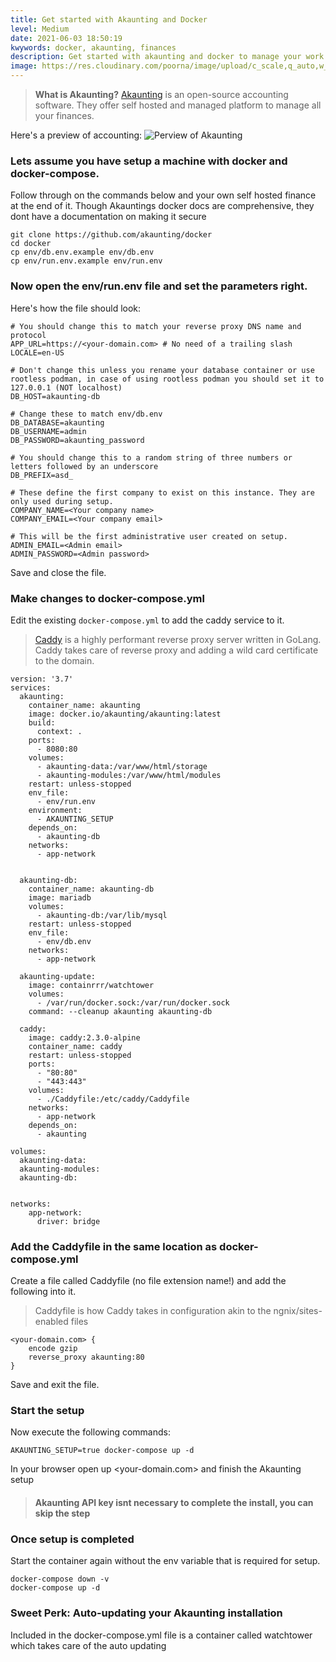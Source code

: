 ```yaml
---
title: Get started with Akaunting and Docker
level: Medium
date: 2021-06-03 18:50:19
kwywords: docker, akaunting, finances
description: Get started with akaunting and docker to manage your work and finances.
image: https://res.cloudinary.com/poorna/image/upload/c_scale,q_auto,w_1300/v1622727459/my-blog/Screenshot_2021-06-03_at_19-05-03_Dashboard_-_Accel_Samurai.png
---
```

> **What is Akaunting?**
    [Akaunting](https://akaunting.com/) is an open-source accounting software. They offer self hosted and managed platform to manage all your finances.


Here's a preview of accounting:
![Perview of Akaunting](https://res.cloudinary.com/poorna/image/upload/c_scale,q_auto,w_1300/v1622727459/my-blog/Screenshot_2021-06-03_at_19-05-03_Dashboard_-_Accel_Samurai.png)

### Lets assume you have setup a machine with docker and docker-compose.

Follow through on the commands below and your own self hosted finance at the end of it.
Though Akauntings docker docs are comprehensive, they dont have a documentation on making it secure
```
git clone https://github.com/akaunting/docker
cd docker
cp env/db.env.example env/db.env
cp env/run.env.example env/run.env
```

### Now open the env/run.env file and set the parameters right.
Here's how the file should look:

```
# You should change this to match your reverse proxy DNS name and protocol
APP_URL=https://<your-domain.com> # No need of a trailing slash
LOCALE=en-US

# Don't change this unless you rename your database container or use rootless podman, in case of using rootless podman you should set it to 127.0.0.1 (NOT localhost)
DB_HOST=akaunting-db

# Change these to match env/db.env
DB_DATABASE=akaunting
DB_USERNAME=admin
DB_PASSWORD=akaunting_password

# You should change this to a random string of three numbers or letters followed by an underscore
DB_PREFIX=asd_

# These define the first company to exist on this instance. They are only used during setup.
COMPANY_NAME=<Your company name>
COMPANY_EMAIL=<Your company email>

# This will be the first administrative user created on setup.
ADMIN_EMAIL=<Admin email>
ADMIN_PASSWORD=<Admin password>
```
Save and close the file.

### Make changes to docker-compose.yml
Edit the existing `docker-compose.yml` to add the caddy service to it.
> [Caddy](https://caddyserver.com/) is a highly performant reverse proxy server written in GoLang. Caddy takes care of reverse proxy and adding a wild card certificate to the domain.
```
version: '3.7'
services:
  akaunting:
    container_name: akaunting
    image: docker.io/akaunting/akaunting:latest
    build:
      context: .
    ports:
      - 8080:80
    volumes:
      - akaunting-data:/var/www/html/storage
      - akaunting-modules:/var/www/html/modules
    restart: unless-stopped
    env_file:
      - env/run.env
    environment:
      - AKAUNTING_SETUP
    depends_on:
      - akaunting-db
    networks:
      - app-network
    

  akaunting-db:
    container_name: akaunting-db
    image: mariadb
    volumes:
      - akaunting-db:/var/lib/mysql
    restart: unless-stopped
    env_file:
      - env/db.env
    networks:
      - app-network

  akaunting-update:
    image: containrrr/watchtower
    volumes:
      - /var/run/docker.sock:/var/run/docker.sock
    command: --cleanup akaunting akaunting-db

  caddy:
    image: caddy:2.3.0-alpine
    container_name: caddy
    restart: unless-stopped
    ports:
      - "80:80"
      - "443:443"
    volumes:
      - ./Caddyfile:/etc/caddy/Caddyfile
    networks:
      - app-network
    depends_on: 
      - akaunting

volumes:
  akaunting-data:
  akaunting-modules:
  akaunting-db:


networks:
    app-network:
      driver: bridge
```

### Add the Caddyfile in the same location as docker-compose.yml
Create a file called Caddyfile (no file extension name!) and add the following into it.
> Caddyfile is how Caddy takes in configuration akin to the ngnix/sites-enabled files
```
<your-domain.com> {
    encode gzip
    reverse_proxy akaunting:80
}
```
Save and exit the file.

### Start the setup
Now execute the following commands:
```
AKAUNTING_SETUP=true docker-compose up -d
```

In your browser open up <your-domain.com> and finish the Akaunting setup 
> #### Akaunting API key isnt necessary to complete the install, you can skip the step


### Once setup is completed
Start the container again without the env variable that is required for setup.
```
docker-compose down -v
docker-compose up -d
```

### Sweet Perk: Auto-updating your Akaunting installation 
Included in the docker-compose.yml file is a container called watchtower which takes care of the auto updating